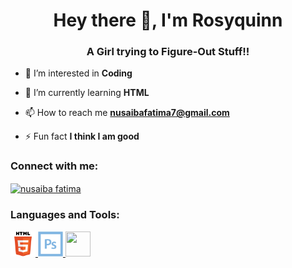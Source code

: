 <h1 align="center">Hey there 👋, I'm Rosyquinn</h1>
<h3 align="center">A Girl trying to Figure-Out Stuff!!</h3>

- 👀 I’m interested in **Coding**

- 🌱 I’m currently learning **HTML**

- 📫 How to reach me **nusaibafatima7@gmail.com**

- ⚡ Fun fact **I think I am good**

<h3 align="left">Connect with me:</h3>
<p align="left">
<a href="https://www.youtube.com/c/nusaiba fatima" target="blank"><img align="center" src="https://raw.githubusercontent.com/rahuldkjain/github-profile-readme-generator/master/src/images/icons/Social/youtube.svg" alt="nusaiba fatima" height="30" width="40" /></a>
</p>

<h3 align="left">Languages and Tools:</h3>
<p align="left"> <a href="https://www.w3.org/html/" target="_blank" rel="noreferrer"> 
  <img src="https://raw.githubusercontent.com/devicons/devicon/master/icons/html5/html5-original-wordmark.svg" alt="html5" width="40" height="40"/> </a> <a href="https://www.photoshop.com/en" target="_blank" rel="noreferrer"> 
  <img src="https://raw.githubusercontent.com/devicons/devicon/master/icons/photoshop/photoshop-line.svg" alt="photoshop" width="40" height="40"/> </a> 
<a href="https://filmora.wondershare.com/">
<img src="file:///C:/Users/ma/Downloads/filmora-logo%20(1).svg" clt="Filmora" width="40" height="40"/> 
</a> </p>
